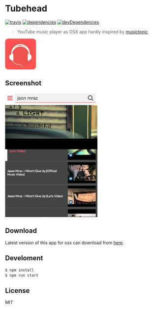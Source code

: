 # Tubehead

[![travis](http://img.shields.io/travis/Tubehead/Tubehead.svg?style=flat-square)](https://travis-ci.org/Tubehead/Tubehead)
[![dependencies](http://img.shields.io/david/Tubehead/Tubehead.svg?style=flat-square)](https://github.com/Tubehead/Tubehead)
[![devDependencies](http://img.shields.io/david/dev/Tubehead/Tubehead.svg?style=flat-square)](https://github.com/Tubehead/Tubehead)

> YouTube music player as OSX app hardly inspired by [musictonic](http://musictonic.com/)

<img src="./tubehead-app.png" height="100" alt="Tubehead" />

## Screenshot

<img src="./screenshot.png" width="300" alt="Tubehead" />

## Download

Latest version of this app for osx can download from [here](https://github.com/Tubehead/Tubehead/releases).

## Develoment

```sh
$ npm install
$ npm run start
```

## License

MIT
